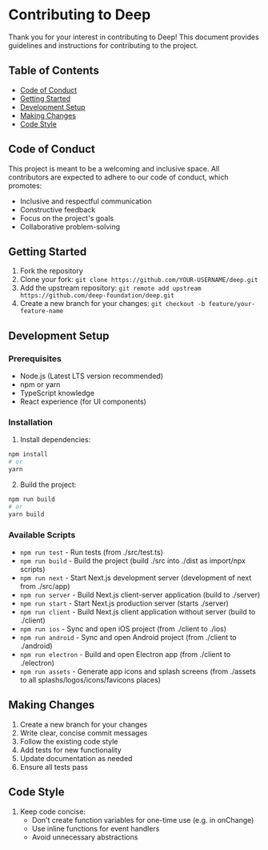 # Contributing to Deep

Thank you for your interest in contributing to Deep! This document provides guidelines and instructions for contributing to the project.

## Table of Contents
- [Code of Conduct](#code-of-conduct)
- [Getting Started](#getting-started)
- [Development Setup](#development-setup)
- [Making Changes](#making-changes)
- [Code Style](#code-style)

## Code of Conduct

This project is meant to be a welcoming and inclusive space. All contributors are expected to adhere to our code of conduct, which promotes:
- Inclusive and respectful communication
- Constructive feedback
- Focus on the project's goals
- Collaborative problem-solving

## Getting Started

1. Fork the repository
2. Clone your fork: `git clone https://github.com/YOUR-USERNAME/deep.git`
3. Add the upstream repository: `git remote add upstream https://github.com/deep-foundation/deep.git`
4. Create a new branch for your changes: `git checkout -b feature/your-feature-name`

## Development Setup

### Prerequisites
- Node.js (Latest LTS version recommended)
- npm or yarn
- TypeScript knowledge
- React experience (for UI components)

### Installation
1. Install dependencies:
```bash
npm install
# or
yarn
```

2. Build the project:
```bash
npm run build
# or
yarn build
```

### Available Scripts
- `npm run test` - Run tests (from ./src/test.ts)
- `npm run build` - Build the project (build ./src into ./dist as import/npx scripts)
- `npm run next` - Start Next.js development server (development of next from ./src/app)
- `npm run server` - Build Next.js client-server application (build to ./server)
- `npm run start` - Start Next.js production server (starts ./server)
- `npm run client` - Build Next.js client application without server (build to ./client)
- `npm run ios` - Sync and open iOS project (from ./client to ./ios)
- `npm run android` - Sync and open Android project (from ./client to ./android)
- `npm run electron` - Build and open Electron app (from ./client to ./electron)
- `npm run assets` - Generate app icons and splash screens (from ./assets to all splashs/logos/icons/favicons places)

## Making Changes

1. Create a new branch for your changes
2. Write clear, concise commit messages
3. Follow the existing code style
4. Add tests for new functionality
5. Update documentation as needed
6. Ensure all tests pass

## Code Style

1. Keep code concise:
   - Don't create function variables for one-time use (e.g. in onChange)
   - Use inline functions for event handlers
   - Avoid unnecessary abstractions
